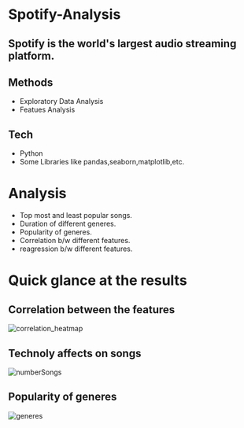 # Spotify-Analysis
## Spotify is the world's largest audio streaming platform.
## Methods
- Exploratory Data Analysis
- Featues Analysis
## Tech
- Python 
- Some Libraries like pandas,seaborn,matplotlib,etc.
 # Analysis
 - Top most and least popular songs.
 - Duration of different generes.
 - Popularity of generes.
 - Correlation b/w different features.
 - reagression b/w different features.

# Quick glance at the results
## Correlation between the features
![correlation_heatmap](https://user-images.githubusercontent.com/76864608/178216332-e662e1f2-116f-4ca3-802f-889c60b22879.png)

## Technoly affects on songs 
![numberSongs](https://user-images.githubusercontent.com/76864608/178216378-13c8ce3d-fcfb-4b6e-a0b6-d2250de5bc66.png)

## Popularity of generes
![generes](https://user-images.githubusercontent.com/76864608/178216556-b1c84528-1236-4685-8cb9-a8276a7ed60e.png)
